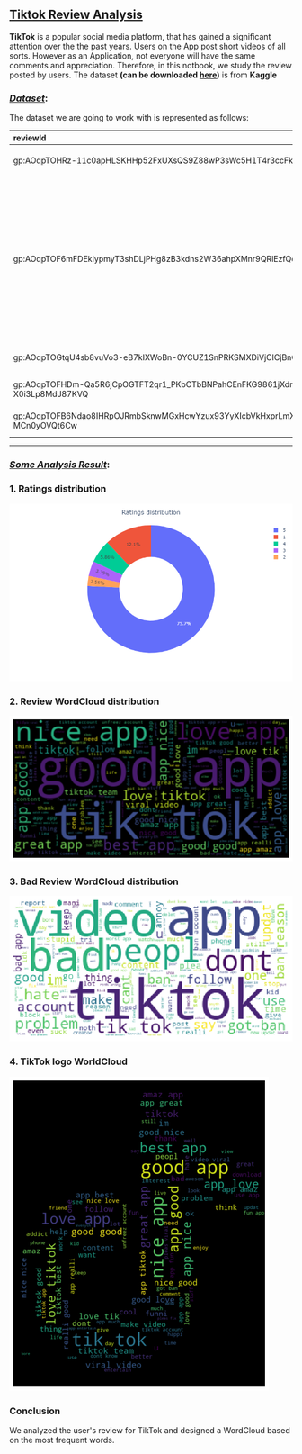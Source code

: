 ## <u>**Tiktok Review Analysis**</u>

__TikTok__ is a popular social media platform, that has gained a significant attention over the
the past years. Users on the App post short videos of all sorts. However as an Application, not
everyone will have the same comments and appreciation. Therefore, in this notbook, we study 
the review posted by users. The dataset __(can be downloaded [here]('https://www.kaggle.com/datasets/shivkumarganesh/tiktok-google-play-store-review'))__ is from __Kaggle__

### <u>_Dataset_</u>:
The dataset we are going to work with is represented as follows:


| reviewId                                                                                  | userName       | userImage                                                                               | content                                                                                                                                          |   score |   thumbsUpCount | reviewCreatedVersion   | at                  |   replyContent |   repliedAt |
|:------------------------------------------------------------------------------------------|:---------------|:----------------------------------------------------------------------------------------|:-------------------------------------------------------------------------------------------------------------------------------------------------|--------:|----------------:|:-----------------------|:--------------------|---------------:|------------:|
| gp:AOqpTOHRz-11c0apHLSKHHp52FxUXsQS9Z88wP3sWc5H1T4r3ccFkYWHOvawTjFZloIgujg2oEi4a7DdNsu7hg | MR LOL GAMER   | https://play-lh.googleusercontent.com/a/AATXAJznzcbhxCtAwdKBSjpJH6FmGfS38oOMtEiGb-zM=mo | Good                                                                                                                                             |       5 |               0 | 23.8.4                 | 2022-04-05 23:18:30 |            nan |         nan |
| gp:AOqpTOF6mFDEkIypmyT3shDLjPHg8zB3kdns2W36ahpXMnr9QRlEzfQqu3IDCSCWv7zbhIZUpp3smJ6cNUzwdA | Dino Kljako    | https://play-lh.googleusercontent.com/a-/AOh14Gi7mqbBAzp49TWD4EklBHoFrmEM8xfhFpzBhnN7NQ | Awesome app! Too many people on it where it's easier than fb. The girls are awesome and the guys, well, the guys wear toy masks. But we like it. |       5 |               0 | nan                    | 2022-04-05 23:18:21 |            nan |         nan |
| gp:AOqpTOGtqU4sb8vuVo3-eB7kIXWoBn-0YCUZ1SnPRKSMXDiVjCICjBnGiThSz31oBH8vjhkgfs17pozwQ7XWAw | Olivia Harding | https://play-lh.googleusercontent.com/a/AATXAJyja01iqwthNvK_kv40ZMH0q9My6RxLeVUsTiea=mo | Not bad                                                                                                                                          |       5 |               0 | 23.9.5                 | 2022-04-05 23:17:34 |            nan |         nan |
| gp:AOqpTOFHDm-Qa5R6jCpOGTFT2qr1_PKbCTbBNPahCEnFKG9861jXdrzxhJHVcWGoWBuwaW-X0i3Lp8MdJ87KVQ | Keli We        | https://play-lh.googleusercontent.com/a-/AOh14GjIzzpPhi7oG3ZXKkKqB072Zp-9mUhc6Uw0rUko   | It is good                                                                                                                                       |       2 |               0 | 22.2.5                 | 2022-04-05 23:17:04 |            nan |         nan |
| gp:AOqpTOFB6Ndao8IHRpOJRmbSknwMGxHcwYzux93YyXIcbVkHxprLmXnZWF1WGd3ev--Jt0t4t-MCn0yOVQt6Cw | Mavis Kotoka   | https://play-lh.googleusercontent.com/a/AATXAJwyQ1YmZynjOPvAPE_E_VO89J_iUWvqAwKf6y6x=mo | Very interesting app                                                                                                                             |       5 |               0 | 22.1.5                 | 2022-04-05 23:17:04 |            nan |         nan |

---
### <u>_Some Analysis Result_</u>:
### 1. **Ratings distribution**
![picture](./graph_results/1.png)

### 2. **Review WordCloud distribution**
![picture](./graph_results/2.png)

### 3. **Bad Review WordCloud distribution**
![picture](./graph_results/3.png)

### 4. **TikTok logo WorldCloud**
![picture](./graph_results/4.png)

### Conclusion
We analyzed the user's review for TikTok and designed a WordCloud based on the most frequent words.